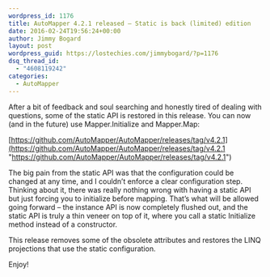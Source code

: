 ```yaml
---
wordpress_id: 1176
title: AutoMapper 4.2.1 released – Static is back (limited) edition
date: 2016-02-24T19:56:24+00:00
author: Jimmy Bogard
layout: post
wordpress_guid: https://lostechies.com/jimmybogard/?p=1176
dsq_thread_id:
  - "4608119242"
categories:
  - AutoMapper
---
```

After a bit of feedback and soul searching and honestly tired of dealing with questions, some of the static API is restored in this release. You can now (and in the future) use Mapper.Initialize and Mapper.Map:

[https://github.com/AutoMapper/AutoMapper/releases/tag/v4.2.1](https://github.com/AutoMapper/AutoMapper/releases/tag/v4.2.1 "https://github.com/AutoMapper/AutoMapper/releases/tag/v4.2.1")

The big pain from the static API was that the configuration could be changed at any time, and I couldn’t enforce a clear configuration step. Thinking about it, there was really nothing wrong with having a static API but just forcing you to initialize before mapping. That’s what will be allowed going forward – the instance API is now completely flushed out, and the static API is truly a thin veneer on top of it, where you call a static Initialize method instead of a constructor.

This release removes some of the obsolete attributes and restores the LINQ projections that use the static configuration.

Enjoy!
